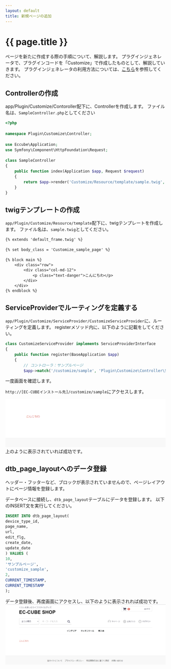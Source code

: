 ```yaml
---
layout: default
title: 新規ページの追加
---
```


# {{ page.title }}

ページを新たに作成する際の手順について、解説します。
プラグインジェネレータで、プラグインコードを「Customize」で作成したものとして、解説していきます。
プラグインジェネレータの利用方法については、[こちら](plugin-generate)を参照してください。

## Controllerの作成

app/Plugin/Customize/Contoroller配下に、Controllerを作成します。
ファイル名は、`SampleController.php`としてください

```php
<?php

namespace Plugin\Customize\Controller;

use Eccube\Application;
use Symfony\Component\HttpFoundation\Request;

class SampleController
{
    public function index(Application $app, Request $request)
    {
        return $app->render('Customize/Resource/template/sample.twig', array());
    }
}
```

## twigテンプレートの作成

`app/Plugin/Customize/Resource/template`配下に、twigテンプレートを作成します。
ファイル名は、`sample.twig`としてください。

```
{% extends 'default_frame.twig' %}

{% set body_class = 'Customize_sample_page' %}

{% block main %}
    <div class="row">
        <div class="col-md-12">
            <p class="text-danger">こんにちわ</p>
        </div>
    </div>
{% endblock %}
```

## ServiceProviderでルーティングを定義する

`app/Plugin/Customize/ServiceProvider/CustomizeServiceProvider`に、ルーティングを定義します。
registerメソッド内に、以下のように記載をしてください。


```php
class CustomizeServiceProvider implements ServiceProviderInterface
{
    public function register(BaseApplication $app)
    {
        // コントローラ：サンプルページ
        $app->match('/customize/sample', 'Plugin\Customize\Controller\SampleController::index')->bind('customize_sample');
```

一度画面を確認します。

`http://[EC-CUBEインストール先]/customize/sample`にアクセスします。

![新規ページの追加](/images/guideline/plugin-pageadd-01.png) 
上のように表示されていれば成功です。

## dtb_page_layoutへのデータ登録

ヘッダー・フッターなど、ブロックが表示されていませんので、ページレイアウトにページ情報を登録します。

データベースに接続し、`dtb_page_layout`テーブルにデータを登録します。
以下のINSERT文を実行してください。

```sql
INSERT INTO dtb_page_layout(
device_type_id,
page_name,
url,
edit_flg,
create_date,
update_date
) VALUES (
10,
'サンプルページ',
'customize_sample',
2,
CURRENT_TIMESTAMP,
CURRENT_TIMESTAMP
);
```

データ登録後、再度画面にアクセスし、以下のように表示されれば成功です。
![新規ページの追加](/images/guideline/plugin-pageadd-02.png) 
